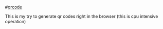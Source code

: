 #[qrcode](https://nottgy.github.io/einstain/qrcode)

This is my try to generate qr codes right in the browser (this is cpu intensive operation)
